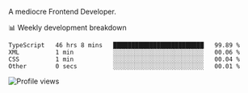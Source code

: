 A mediocre Frontend Developer.

📊 Weekly development breakdown
<!--START_SECTION:waka-->

```text
TypeScript   46 hrs 8 mins   █████████████████████████   99.89 %
XML          1 min           ░░░░░░░░░░░░░░░░░░░░░░░░░   00.06 %
CSS          1 min           ░░░░░░░░░░░░░░░░░░░░░░░░░   00.04 %
Other        0 secs          ░░░░░░░░░░░░░░░░░░░░░░░░░   00.01 %
```

<!--END_SECTION:waka-->

<img src="https://gpvc.arturio.dev/iqbalfasri" alt="Profile views"/>
